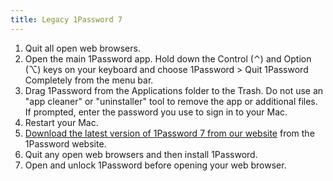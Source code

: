 ```yaml
---
title: Legacy 1Password 7
---
```


1. Quit all open web browsers.
2. Open the main 1Password app. Hold down the Control (⌃) and Option (⌥) keys on your keyboard and choose 1Password > Quit 1Password Completely from the menu bar.
3. Drag 1Password from the Applications folder to the Trash. Do not use an "app cleaner" or "uninstaller" tool to remove the app or additional files. If prompted, enter the password you use to sign in to your Mac.
4. Restart your Mac.
5. [Download the latest version of 1Password 7 from our website](https://app-updates.agilebits.com/download/OPM7) from the 1Password website.
6. Quit any open web browsers and then install 1Password.
7. Open and unlock 1Password before opening your web browser.

